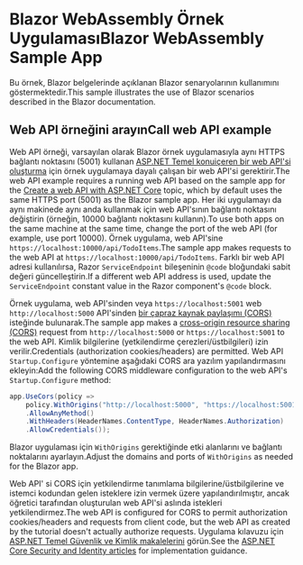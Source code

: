 # <a name="blazor-webassembly-sample-app"></a><span data-ttu-id="9eaf7-101">Blazor WebAssembly Örnek Uygulaması</span><span class="sxs-lookup"><span data-stu-id="9eaf7-101">Blazor WebAssembly Sample App</span></span>

<span data-ttu-id="9eaf7-102">Bu örnek, Blazor belgelerinde açıklanan Blazor senaryolarının kullanımını göstermektedir.</span><span class="sxs-lookup"><span data-stu-id="9eaf7-102">This sample illustrates the use of Blazor scenarios described in the Blazor documentation.</span></span>

## <a name="call-web-api-example"></a><span data-ttu-id="9eaf7-103">Web API örneğini arayın</span><span class="sxs-lookup"><span data-stu-id="9eaf7-103">Call web API example</span></span>

<span data-ttu-id="9eaf7-104">Web API örneği, varsayılan olarak Blazor örnek uygulamasıyla aynı HTTPS bağlantı noktasını (5001) kullanan <a href="https://docs.microsoft.com/aspnet/core/tutorials/first-web-api">ASP.NET Temel konuiçeren bir web API'si oluşturma</a> için örnek uygulamaya dayalı çalışan bir web API'si gerektirir.</span><span class="sxs-lookup"><span data-stu-id="9eaf7-104">The web API example requires a running web API based on the sample app for the <a href="https://docs.microsoft.com/aspnet/core/tutorials/first-web-api">Create a web API with ASP.NET Core</a> topic, which by default uses the same HTTPS port (5001) as the Blazor sample app.</span></span> <span data-ttu-id="9eaf7-105">Her iki uygulamayı da aynı makinede aynı anda kullanmak için web API'sının bağlantı noktasını değiştirin (örneğin, 10000 bağlantı noktasını kullanın).</span><span class="sxs-lookup"><span data-stu-id="9eaf7-105">To use both apps on the same machine at the same time, change the port of the web API (for example, use port 10000).</span></span> <span data-ttu-id="9eaf7-106">Örnek uygulama, web API'sine `https://localhost:10000/api/TodoItems`.</span><span class="sxs-lookup"><span data-stu-id="9eaf7-106">The sample app makes requests to the web API at `https://localhost:10000/api/TodoItems`.</span></span> <span data-ttu-id="9eaf7-107">Farklı bir web API adresi kullanılırsa, Razor `ServiceEndpoint` bileşeninin `@code` bloğundaki sabit değeri güncelleştirin.</span><span class="sxs-lookup"><span data-stu-id="9eaf7-107">If a different web API address is used, update the `ServiceEndpoint` constant value in the Razor component's `@code` block.</span></span></p>

<span data-ttu-id="9eaf7-108">Örnek uygulama, web API'sinden veya `https://localhost:5001` web `http://localhost:5000` API'sinden <a href="https://docs.microsoft.com/aspnet/core/security/cors">bir çapraz kaynak paylaşımı (CORS)</a> isteğinde bulunarak.</span><span class="sxs-lookup"><span data-stu-id="9eaf7-108">The sample app makes a <a href="https://docs.microsoft.com/aspnet/core/security/cors">cross-origin resource sharing (CORS)</a> request from `http://localhost:5000` or `https://localhost:5001` to the web API.</span></span> <span data-ttu-id="9eaf7-109">Kimlik bilgilerine (yetkilendirme çerezleri/üstbilgileri) izin verilir.</span><span class="sxs-lookup"><span data-stu-id="9eaf7-109">Credentials (authorization cookies/headers) are permitted.</span></span> <span data-ttu-id="9eaf7-110">Web API `Startup.Configure` yöntemine aşağıdaki CORS ara yazılım yapılandırmasını ekleyin:</span><span class="sxs-lookup"><span data-stu-id="9eaf7-110">Add the following CORS middleware configuration to the web API's `Startup.Configure` method:</span></span></p>

```csharp
app.UseCors(policy => 
    policy.WithOrigins("http://localhost:5000", "https://localhost:5001")
    .AllowAnyMethod()
    .WithHeaders(HeaderNames.ContentType, HeaderNames.Authorization)
    .AllowCredentials());
```

<span data-ttu-id="9eaf7-111">Blazor uygulaması için `WithOrigins` gerektiğinde etki alanlarını ve bağlantı noktalarını ayarlayın.</span><span class="sxs-lookup"><span data-stu-id="9eaf7-111">Adjust the domains and ports of `WithOrigins` as needed for the Blazor app.</span></span>

<span data-ttu-id="9eaf7-112">Web API' si CORS için yetkilendirme tanımlama bilgilerine/üstbilgilerine ve istemci kodundan gelen isteklere izin vermek üzere yapılandırılmıştır, ancak öğretici tarafından oluşturulan web API'si aslında istekleri yetkilendirmez.</span><span class="sxs-lookup"><span data-stu-id="9eaf7-112">The web API is configured for CORS to permit authorization cookies/headers and requests from client code, but the web API as created by the tutorial doesn't actually authorize requests.</span></span> <span data-ttu-id="9eaf7-113">Uygulama kılavuzu için <a href="https://docs.microsoft.com/aspnet/core/security/">ASP.NET Temel Güvenlik ve Kimlik makalelerini</a> görün.</span><span class="sxs-lookup"><span data-stu-id="9eaf7-113">See the <a href="https://docs.microsoft.com/aspnet/core/security/">ASP.NET Core Security and Identity articles</a> for implementation guidance.</span></span>
